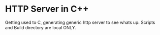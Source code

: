 # HTTP Server in C++

Getting used to C, generating generic http server to see whats up.
Scripts and Build directory are local ONLY.